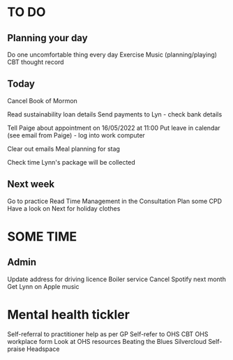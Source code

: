 # TO DO
## Planning your day
Do one uncomfortable thing every day
Exercise
Music (planning/playing)
CBT thought record

## Today
Cancel Book of Mormon

Read sustainability loan details
Send payments to Lyn - check bank details

Tell Paige about appointment on 16/05/2022 at 11:00
Put leave in calendar (see email from Paige) - log into work computer

Clear out emails
Meal planning for stag

Check time Lynn's package will be collected

## Next week
Go to practice
Read Time Management in the Consultation
Plan some CPD
Have a look on Next for holiday clothes

# SOME  TIME
## Admin
Update address for driving licence
Boiler service
Cancel Spotify next month
Get Lynn on Apple music

# Mental health tickler
Self-referral to practitioner help as per GP
Self-refer to OHS CBT
OHS workplace form
Look at OHS resources
Beating the Blues
Silvercloud
Self-praise
Headspace


